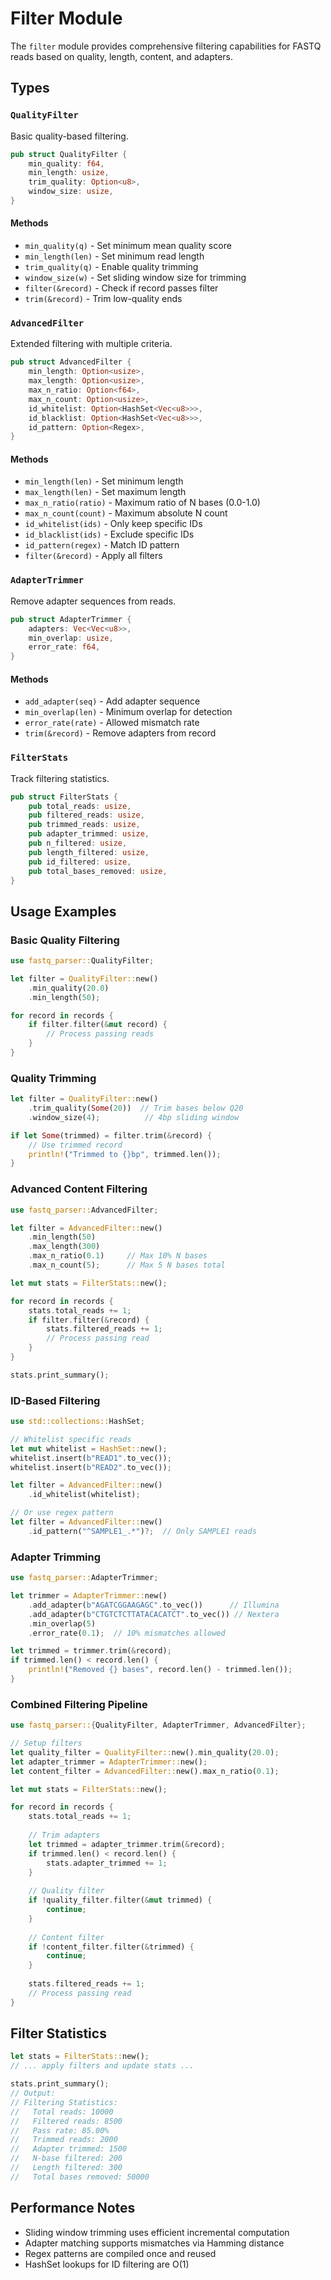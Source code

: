 # Filter Module

The `filter` module provides comprehensive filtering capabilities for FASTQ reads based on quality, length, content, and adapters.

## Types

### `QualityFilter`

Basic quality-based filtering.

```rust
pub struct QualityFilter {
    min_quality: f64,
    min_length: usize,
    trim_quality: Option<u8>,
    window_size: usize,
}
```

#### Methods

- `min_quality(q)` - Set minimum mean quality score
- `min_length(len)` - Set minimum read length
- `trim_quality(q)` - Enable quality trimming
- `window_size(w)` - Set sliding window size for trimming
- `filter(&record)` - Check if record passes filter
- `trim(&record)` - Trim low-quality ends

### `AdvancedFilter`

Extended filtering with multiple criteria.

```rust
pub struct AdvancedFilter {
    min_length: Option<usize>,
    max_length: Option<usize>,
    max_n_ratio: Option<f64>,
    max_n_count: Option<usize>,
    id_whitelist: Option<HashSet<Vec<u8>>>,
    id_blacklist: Option<HashSet<Vec<u8>>>,
    id_pattern: Option<Regex>,
}
```

#### Methods

- `min_length(len)` - Set minimum length
- `max_length(len)` - Set maximum length
- `max_n_ratio(ratio)` - Maximum ratio of N bases (0.0-1.0)
- `max_n_count(count)` - Maximum absolute N count
- `id_whitelist(ids)` - Only keep specific IDs
- `id_blacklist(ids)` - Exclude specific IDs
- `id_pattern(regex)` - Match ID pattern
- `filter(&record)` - Apply all filters

### `AdapterTrimmer`

Remove adapter sequences from reads.

```rust
pub struct AdapterTrimmer {
    adapters: Vec<Vec<u8>>,
    min_overlap: usize,
    error_rate: f64,
}
```

#### Methods

- `add_adapter(seq)` - Add adapter sequence
- `min_overlap(len)` - Minimum overlap for detection
- `error_rate(rate)` - Allowed mismatch rate
- `trim(&record)` - Remove adapters from record

### `FilterStats`

Track filtering statistics.

```rust
pub struct FilterStats {
    pub total_reads: usize,
    pub filtered_reads: usize,
    pub trimmed_reads: usize,
    pub adapter_trimmed: usize,
    pub n_filtered: usize,
    pub length_filtered: usize,
    pub id_filtered: usize,
    pub total_bases_removed: usize,
}
```

## Usage Examples

### Basic Quality Filtering

```rust
use fastq_parser::QualityFilter;

let filter = QualityFilter::new()
    .min_quality(20.0)
    .min_length(50);

for record in records {
    if filter.filter(&mut record) {
        // Process passing reads
    }
}
```

### Quality Trimming

```rust
let filter = QualityFilter::new()
    .trim_quality(Some(20))  // Trim bases below Q20
    .window_size(4);          // 4bp sliding window

if let Some(trimmed) = filter.trim(&record) {
    // Use trimmed record
    println!("Trimmed to {}bp", trimmed.len());
}
```

### Advanced Content Filtering

```rust
use fastq_parser::AdvancedFilter;

let filter = AdvancedFilter::new()
    .min_length(50)
    .max_length(300)
    .max_n_ratio(0.1)     // Max 10% N bases
    .max_n_count(5);      // Max 5 N bases total

let mut stats = FilterStats::new();

for record in records {
    stats.total_reads += 1;
    if filter.filter(&record) {
        stats.filtered_reads += 1;
        // Process passing read
    }
}

stats.print_summary();
```

### ID-Based Filtering

```rust
use std::collections::HashSet;

// Whitelist specific reads
let mut whitelist = HashSet::new();
whitelist.insert(b"READ1".to_vec());
whitelist.insert(b"READ2".to_vec());

let filter = AdvancedFilter::new()
    .id_whitelist(whitelist);

// Or use regex pattern
let filter = AdvancedFilter::new()
    .id_pattern("^SAMPLE1_.*")?;  // Only SAMPLE1 reads
```

### Adapter Trimming

```rust
use fastq_parser::AdapterTrimmer;

let trimmer = AdapterTrimmer::new()
    .add_adapter(b"AGATCGGAAGAGC".to_vec())      // Illumina
    .add_adapter(b"CTGTCTCTTATACACATCT".to_vec()) // Nextera
    .min_overlap(5)
    .error_rate(0.1);  // 10% mismatches allowed

let trimmed = trimmer.trim(&record);
if trimmed.len() < record.len() {
    println!("Removed {} bases", record.len() - trimmed.len());
}
```

### Combined Filtering Pipeline

```rust
use fastq_parser::{QualityFilter, AdapterTrimmer, AdvancedFilter};

// Setup filters
let quality_filter = QualityFilter::new().min_quality(20.0);
let adapter_trimmer = AdapterTrimmer::new();
let content_filter = AdvancedFilter::new().max_n_ratio(0.1);

let mut stats = FilterStats::new();

for record in records {
    stats.total_reads += 1;
    
    // Trim adapters
    let trimmed = adapter_trimmer.trim(&record);
    if trimmed.len() < record.len() {
        stats.adapter_trimmed += 1;
    }
    
    // Quality filter
    if !quality_filter.filter(&mut trimmed) {
        continue;
    }
    
    // Content filter
    if !content_filter.filter(&trimmed) {
        continue;
    }
    
    stats.filtered_reads += 1;
    // Process passing read
}
```

## Filter Statistics

```rust
let stats = FilterStats::new();
// ... apply filters and update stats ...

stats.print_summary();
// Output:
// Filtering Statistics:
//   Total reads: 10000
//   Filtered reads: 8500
//   Pass rate: 85.00%
//   Trimmed reads: 2000
//   Adapter trimmed: 1500
//   N-base filtered: 200
//   Length filtered: 300
//   Total bases removed: 50000
```

## Performance Notes

- Sliding window trimming uses efficient incremental computation
- Adapter matching supports mismatches via Hamming distance
- Regex patterns are compiled once and reused
- HashSet lookups for ID filtering are O(1)